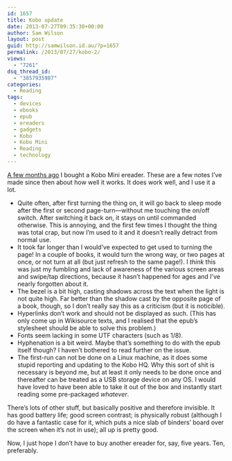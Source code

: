 ```yaml
---
id: 1657
title: Kobo update
date: 2013-07-27T09:35:30+00:00
author: Sam Wilson
layout: post
guid: http://samwilson.id.au/?p=1657
permalink: /2013/07/27/kobo-2/
views:
  - "7261"
dsq_thread_id:
  - "3857935987"
categories:
  - Reading
tags:
  - devices
  - ebooks
  - epub
  - ereaders
  - gadgets
  - Kobo
  - Kobo Mini
  - Reading
  - technology
---
```

[A few months ago](http://samwilson.id.au/2013/03/25/kobo/) I bought a Kobo Mini ereader. These are a few notes I&#8217;ve made since then about how well it works. It does work well, and I use it a lot.

  * Quite often, after first turning the thing on, it will go back to sleep mode after the first or second page-turn—without me touching the on/off switch. After switching it back on, it stays on until commanded otherwise. This is annoying, and the first few times I thought the thing was total crap, but now I&#8217;m used to it and it doesn&#8217;t really detract from normal use.
  * It took far longer than I would&#8217;ve expected to get used to turning the page! In a couple of books, it would turn the wrong way, or two pages at once, or not turn at all (but just refresh to the same page!). I _think_ this was just my fumbling and lack of awareness of the various screen areas and swipe/tap directions, because it hasn&#8217;t happened for ages and I&#8217;ve nearly forgotten about it.
  * The bezel is a bit high, casting shadows across the text when the light is not quite high. Far better than the shadow cast by the opposite page of a book, though, so I don&#8217;t really say this as a criticism (but it is noticible).
  * Hyperlinks don&#8217;t work and should not be displayed as such. (This has only come up in Wikisource texts, and I realised that the epub&#8217;s stylesheet should be able to solve this problem.)
  * Fonts seem lacking in some UTF characters (such as 1/8).
  * Hyphenation is a bit weird. Maybe that&#8217;s something to do with the epub itself though? I haven&#8217;t bothered to read further on the issue.
  * The first-run can not be done on a Linux machine, as it does some stupid reporting and updating to the Kobo HQ. Why this sort of shit is necessary is beyond me, but at least it only needs to be done once and thereafter can be treated as a USB storage device on any OS. I would have loved to have been able to take it out of the box and instantly start reading some pre-packaged _whatever_.

There&#8217;s lots of other stuff, but basically positive and therefore invisible. It has good battery life; good screen contrast; is physically robust (although I do have a fantastic case for it, which puts a nice slab of binders&#8217; board over the screen when it&#8217;s not in use); all up is pretty good.

Now, I just hope I don&#8217;t have to buy another ereader for, say, five years. Ten, preferably.